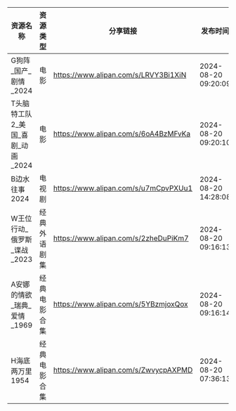 | 资源名称                  | 资源类型   | 分享链接                                 | 发布时间                |
| --------------------- | ------ | ------------------------------------ | ------------------- |
| G狗阵_国产_剧情_2024        | 电影     | https://www.alipan.com/s/LRVY3Bi1XiN | 2024-08-20 09:20:09 |
| T头脑特工队2_美国_喜剧_动画_2024 | 电影     | https://www.alipan.com/s/6oA4BzMFvKa | 2024-08-20 09:20:10 |
| B边水往事2024             | 电视剧    | https://www.alipan.com/s/u7mCpvPXUu1 | 2024-08-20 14:28:08 |
| W王位行动_俄罗斯_谍战_2023     | 经典外语剧集 | https://www.alipan.com/s/2zheDuPiKm7 | 2024-08-20 09:16:13 |
| A安娜的情欲_瑞典_爱情_1969     | 经典电影合集 | https://www.alipan.com/s/5YBzmjoxQox | 2024-08-20 09:16:14 |
| H海底两万里1954            | 经典电影合集 | https://www.alipan.com/s/ZwvycpAXPMD | 2024-08-20 07:36:13 |
